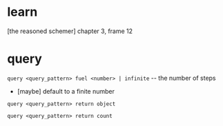 # learn

[the reasoned schemer] chapter 3, frame 12

# query

`query <query_pattern> fuel <number> | infinite` -- the number of steps

- [maybe] default to a finite number

`query <query_pattern> return object`

`query <query_pattern> return count`
